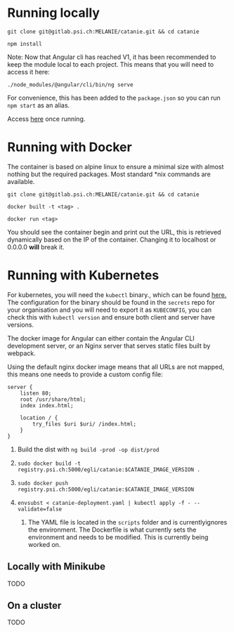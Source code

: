 # Running locally

`git clone git@gitlab.psi.ch:MELANIE/catanie.git && cd catanie`

`npm install`

Note: Now that Angular cli has reached V1, it has been recommended to keep the module local to each project. This means that you will need to access it here:

`./node_modules/@angular/cli/bin/ng serve`

For convenience, this has been added to the `package.json` so you can run `npm start` as an alias.

Access [here](http://localhost:4200) once running.

# Running with Docker

The container is based on alpine linux to ensure a minimal size with almost nothing but the required packages. Most standard \*nix commands are available.

`git clone git@gitlab.psi.ch:MELANIE/catanie.git && cd catanie`

`docker built -t <tag> .`

`docker run <tag>`

You should see the container begin and print out the URL, this is retrieved dynamically based on the IP of the container. Changing it to localhost or 0.0.0.0 **will** break it.

# Running with Kubernetes

For kubernetes, you will need the `kubectl` binary., which can be found [here.](https://kubernetes.io/docs/tasks/tools/install-kubectl/) The configuration for the binary should be found in the `secrets` repo for your organisation and you will need to export it as `KUBECONFIG`, you can check this with `kubectl version` and ensure both client and server have versions.

The docker image for Angular can either contain the Angular CLI development server, or an Nginx server that serves static files built by webpack.

Using the default nginx docker image means that all URLs are not mapped, this means one needs to provide a custom config file:

```
server {
    listen 80;
    root /usr/share/html;
    index index.html;

    location / {
        try_files $uri $uri/ /index.html;
    }
}
```

1. Build the dist with `ng build -prod -op dist/prod`
2. `sudo docker build -t registry.psi.ch:5000/egli/catanie:$CATANIE_IMAGE_VERSION .`
3. `sudo docker push registry.psi.ch:5000/egli/catanie:$CATANIE_IMAGE_VERSION`
4. `envsubst < catanie-deployment.yaml | kubectl apply -f - --validate=false`

   1. The YAML file is located in the `scripts` folder and is currentlyignores the environment. The Dockerfile is what currently sets the environment and needs to be modified. This is currently being worked on.

## Locally with Minikube

TODO

## On a cluster

TODO

